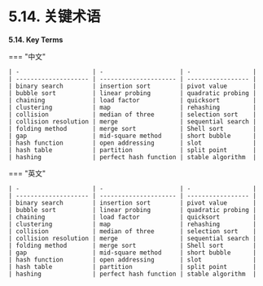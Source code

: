 # 5.14. 关键术语

**5.14. Key Terms**

=== "中文"
    
    | -                    | -                     | -                 |
    | -------------------- | --------------------- | ----------------- |
    | binary search        | insertion sort        | pivot value       |
    | bubble sort          | linear probing        | quadratic probing |
    | chaining             | load factor           | quicksort         |
    | clustering           | map                   | rehashing         |
    | collision            | median of three       | selection sort    |
    | collision resolution | merge                 | sequential search |
    | folding method       | merge sort            | Shell sort        |
    | gap                  | mid-square method     | short bubble      |
    | hash function        | open addressing       | slot              |
    | hash table           | partition             | split point       |
    | hashing              | perfect hash function | stable algorithm  |

=== "英文"
    
    | -                    | -                     | -                 |
    | -------------------- | --------------------- | ----------------- |
    | binary search        | insertion sort        | pivot value       |
    | bubble sort          | linear probing        | quadratic probing |
    | chaining             | load factor           | quicksort         |
    | clustering           | map                   | rehashing         |
    | collision            | median of three       | selection sort    |
    | collision resolution | merge                 | sequential search |
    | folding method       | merge sort            | Shell sort        |
    | gap                  | mid-square method     | short bubble      |
    | hash function        | open addressing       | slot              |
    | hash table           | partition             | split point       |
    | hashing              | perfect hash function | stable algorithm  |
